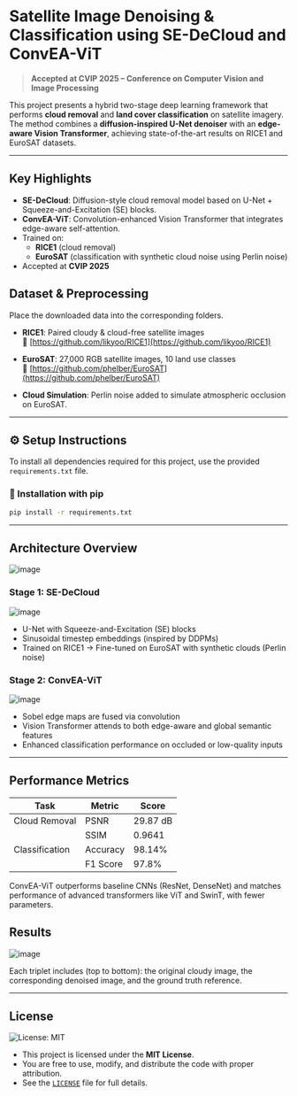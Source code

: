 # Satellite Image Denoising & Classification using SE-DeCloud and ConvEA-ViT

>  **Accepted at CVIP 2025 – Conference on Computer Vision and Image Processing**

This project presents a hybrid two-stage deep learning framework that performs **cloud removal** and **land cover classification** on satellite imagery. The method combines a **diffusion-inspired U-Net denoiser** with an **edge-aware Vision Transformer**, achieving state-of-the-art results on RICE1 and EuroSAT datasets.

---

## Key Highlights

- **SE-DeCloud**: Diffusion-style cloud removal model based on U-Net + Squeeze-and-Excitation (SE) blocks.
- **ConvEA-ViT**: Convolution-enhanced Vision Transformer that integrates edge-aware self-attention.
- Trained on:
  - **RICE1** (cloud removal)
  - **EuroSAT** (classification with synthetic cloud noise using Perlin noise)
- Accepted at **CVIP 2025**


## Dataset & Preprocessing
Place the downloaded data into the corresponding folders.
- **RICE1**: Paired cloudy & cloud-free satellite images  
  📎 [https://github.com/likyoo/RICE1](https://github.com/likyoo/RICE1)

- **EuroSAT**: 27,000 RGB satellite images, 10 land use classes  
  📎 [https://github.com/phelber/EuroSAT](https://github.com/phelber/EuroSAT)

- **Cloud Simulation**: Perlin noise added to simulate atmospheric occlusion on EuroSAT.

---

## ⚙️ Setup Instructions

To install all dependencies required for this project, use the provided `requirements.txt` file.

### 🔧 Installation with pip

```bash
pip install -r requirements.txt

```

---

## Architecture Overview

![image](https://github.com/user-attachments/assets/c99bf8ad-4ba6-4567-9937-5a708650b497)

### Stage 1: SE-DeCloud

![image](https://github.com/user-attachments/assets/21f316de-bc14-461d-b657-3fbb84921233)

- U-Net with Squeeze-and-Excitation (SE) blocks
- Sinusoidal timestep embeddings (inspired by DDPMs)
- Trained on RICE1 → Fine-tuned on EuroSAT with synthetic clouds (Perlin noise)

### Stage 2: ConvEA-ViT

![image](https://github.com/user-attachments/assets/bed9e971-91f5-4e8e-bba0-fadda0ec8a9b)

- Sobel edge maps are fused via convolution
- Vision Transformer attends to both edge-aware and global semantic features
- Enhanced classification performance on occluded or low-quality inputs

---


## Performance Metrics

| Task               | Metric       | Score     |
|--------------------|--------------|-----------|
| Cloud Removal      | PSNR         | 29.87 dB  |
|                    | SSIM         | 0.9641    |
| Classification     | Accuracy     | 98.14%    |
|                    | F1 Score     | 97.8%     |

ConvEA-ViT outperforms baseline CNNs (ResNet, DenseNet) and matches performance of advanced transformers like ViT and SwinT, with fewer parameters.

## Results

![image](https://github.com/user-attachments/assets/6fd28bc8-9de7-441e-9c73-2b83a4ba0441)

Each triplet includes (top to bottom): the original cloudy image, the corresponding denoised image, and the ground truth reference.

---

## License
![License: MIT](https://img.shields.io/badge/License-MIT-yellow.svg)
- This project is licensed under the **MIT License**.
- You are free to use, modify, and distribute the code with proper attribution.
- See the [`LICENSE`](LICENSE) file for full details.

